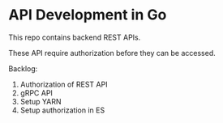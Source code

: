 # API Development in Go

This repo contains backend REST APIs.

These API require authorization before they can be accessed.

Backlog:

1. Authorization of REST API
2. gRPC API
3. Setup YARN
4. Setup authorization in ES
